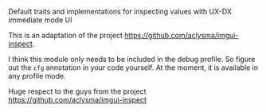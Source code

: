 Default traits and implementations for inspecting values with UX-DX immediate mode UI

This is an adaptation of the project https://github.com/aclysma/imgui-inspect.

I think this module only needs to be included in the debug profile. 
So figure out the `cfg` annotation in your code yourself. 
At the moment, it is available in any profile mode. 

Huge respect to the guys from the project https://github.com/aclysma/imgui-inspect